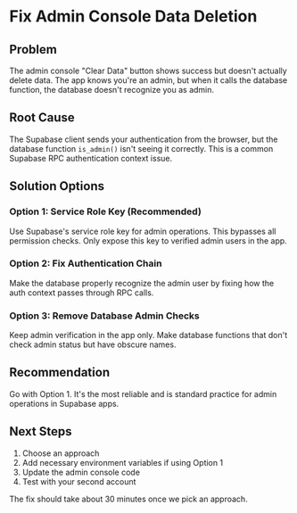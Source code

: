 # Fix Admin Console Data Deletion

## Problem

The admin console "Clear Data" button shows success but doesn't actually delete data. The app knows you're an admin, but when it calls the database function, the database doesn't recognize you as admin.

## Root Cause

The Supabase client sends your authentication from the browser, but the database function `is_admin()` isn't seeing it correctly. This is a common Supabase RPC authentication context issue.

## Solution Options

### Option 1: Service Role Key (Recommended)

Use Supabase's service role key for admin operations. This bypasses all permission checks. Only expose this key to verified admin users in the app.

### Option 2: Fix Authentication Chain

Make the database properly recognize the admin user by fixing how the auth context passes through RPC calls.

### Option 3: Remove Database Admin Checks

Keep admin verification in the app only. Make database functions that don't check admin status but have obscure names.

## Recommendation

Go with Option 1. It's the most reliable and is standard practice for admin operations in Supabase apps.

## Next Steps

1. Choose an approach
2. Add necessary environment variables if using Option 1
3. Update the admin console code
4. Test with your second account

The fix should take about 30 minutes once we pick an approach.
